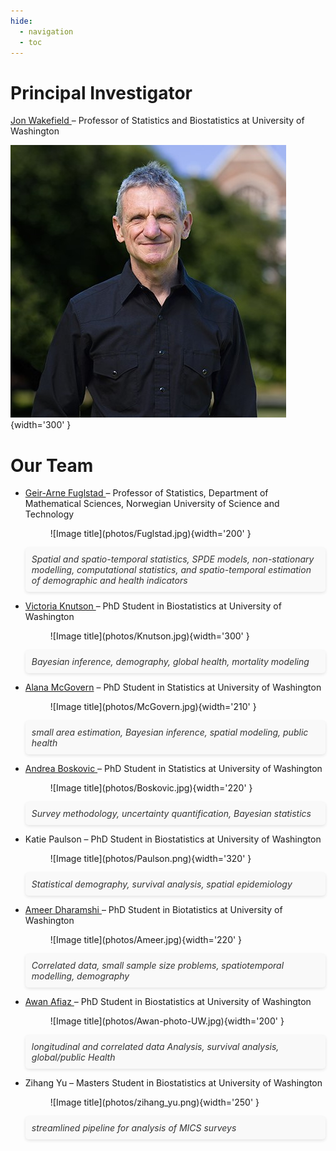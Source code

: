 ```yaml
---
hide:
  - navigation
  - toc
---
```


# Principal Investigator

<a href="https://faculty.washington.edu/jonno/" target="_blank">Jon Wakefield </a> – Professor of Statistics and Biostatistics at University of Washington

![Image title](photos/wakefield_no_smile.jpg){width='300' }


# Our Team

<div class="grid cards" markdown>

- <a href="https://www.ntnu.edu/employees/geir-arne.fuglstad" target="_blank">Geir-Arne Fuglstad </a> – Professor of Statistics, Department of Mathematical Sciences, Norwegian University of Science and Technology
    <figure markdown="span">
    ![Image title](photos/Fuglstad.jpg){width='200' }
    </figure>
    <p style="font-style: italic; padding: 10px; margin: 10px 0; background-color: #f9f9f9; color: #333; border-radius: 5px; text-align: left; box-shadow: 0 2px 5px rgba(0,0,0,0.1);">
        Spatial and spatio-temporal statistics, SPDE models, non-stationary modelling, computational statistics, and spatio-temporal estimation of demographic and health indicators
    </p>

- <a href="https://victoriaknutson.github.io" target="_blank">Victoria Knutson </a> – PhD Student in Biostatistics at University of Washington
    <figure markdown="span">
    ![Image title](photos/Knutson.jpg){width='300' }
    </figure>
    <p style="font-style: italic; padding: 10px; margin: 10px 0; background-color: #f9f9f9; color: #333; border-radius: 5px; text-align: left; box-shadow: 0 2px 5px rgba(0,0,0,0.1);">
        Bayesian inference, demography, global health, mortality modeling
    </p>

- <a href="https://alanamcgovern.github.io" target="_blank">Alana McGovern</a> – PhD Student in Statistics at University of Washington
    <figure markdown="span">
    ![Image title](photos/McGovern.jpg){width='210' }
    </figure>
    <p style="font-style: italic; padding: 10px; margin: 10px 0; background-color: #f9f9f9; color: #333; border-radius: 5px; text-align: left; box-shadow: 0 2px 5px rgba(0,0,0,0.1);">
        small area estimation, Bayesian inference, spatial modeling, public health
    </p>

- <a href="https://aboskovic21.github.io/" target="_blank">Andrea Boskovic </a> – PhD Student in Statistics at University of Washington
    <figure markdown="span">
    ![Image title](photos/Boskovic.jpg){width='220' }
    </figure>
    <p style="font-style: italic; padding: 10px; margin: 10px 0; background-color: #f9f9f9; color: #333; border-radius: 5px; text-align: left; box-shadow: 0 2px 5px rgba(0,0,0,0.1);">
        Survey methodology, uncertainty quantification, Bayesian statistics
    </p>

-  Katie Paulson – PhD Student in Biostatistics at University of Washington
    <figure markdown="span">
    ![Image title](photos/Paulson.png){width='320' }
    </figure>
    <p style="font-style: italic; padding: 10px; margin: 10px 0; background-color: #f9f9f9; color: #333; border-radius: 5px; text-align: left; box-shadow: 0 2px 5px rgba(0,0,0,0.1);">
        Statistical demography, survival analysis, spatial epidemiology
    </p>

- <a href="https://ameerd.github.io/" target="_blank">Ameer Dharamshi </a> – PhD Student in Biotatistics at University of Washington
    <figure markdown="span">
    ![Image title](photos/Ameer.jpg){width='220' }
    </figure>
    <p style="font-style: italic; padding: 10px; margin: 10px 0; background-color: #f9f9f9; color: #333; border-radius: 5px; text-align: left; box-shadow: 0 2px 5px rgba(0,0,0,0.1);">
        Correlated data, small sample size problems, spatiotemporal modelling, demography
    </p>

- <a href="https://scholar.google.com/citations?user=EnqxccIAAAAJ&hl" target="_blank">Awan Afiaz </a> – PhD Student in Biostatistics at University of Washington
    <figure markdown="span">
    ![Image title](photos/Awan-photo-UW.jpg){width='200' }
    </figure>
    <p style="font-style: italic; padding: 10px; margin: 10px 0; background-color: #f9f9f9; color: #333; border-radius: 5px; text-align: left; box-shadow: 0 2px 5px rgba(0,0,0,0.1);">
       longitudinal and correlated data Analysis, survival analysis, global/public Health
    </p>

- <a>Zihang Yu </a> – Masters Student in Biostatistics at University of Washington
    <figure markdown="span">
    ![Image title](photos/zihang_yu.png){width='250' }
    </figure>
    <p style="font-style: italic; padding: 10px; margin: 10px 0; background-color: #f9f9f9; color: #333; border-radius: 5px; text-align: left; box-shadow: 0 2px 5px rgba(0,0,0,0.1);">
       streamlined pipeline for analysis of MICS surveys
    </p>

</div>


